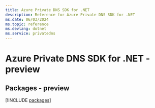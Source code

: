 ```yaml
---
title: Azure Private DNS SDK for .NET
description: Reference for Azure Private DNS SDK for .NET
ms.date: 06/03/2024
ms.topic: reference
ms.devlang: dotnet
ms.service: privatedns
---
```

# Azure Private DNS SDK for .NET - preview
## Packages - preview
[!INCLUDE [packages](private-dns-index.md)]